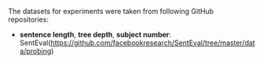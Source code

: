 The datasets for experiments were taken from following GitHub repositories:

* **sentence length**, **tree depth**, **subject number**: SentEval(https://github.com/facebookresearch/SentEval/tree/master/data/probing)
